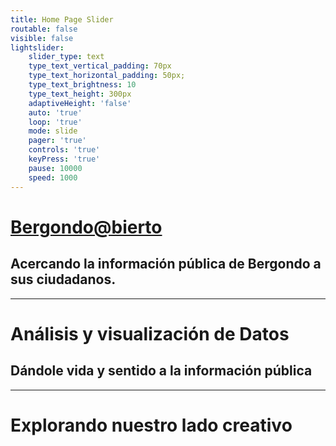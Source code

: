 ```yaml
---
title: Home Page Slider
routable: false
visible: false
lightslider:
    slider_type: text
    type_text_vertical_padding: 70px
    type_text_horizontal_padding: 50px;
    type_text_brightness: 10
    type_text_height: 300px
    adaptiveHeight: 'false'
    auto: 'true'
    loop: 'true'
    mode: slide
    pager: 'true'
    controls: 'true'
    keyPress: 'true'
    pause: 10000
    speed: 1000
---
```


#  [Bergondo@bierto](/es/proyectos/bergondoabierto)
## Acercando la información pública de Bergondo a sus ciudadanos. 
___

# Análisis y visualización de Datos
## Dándole vida y sentido a la información pública
___
# Explorando nuestro lado creativo
 
